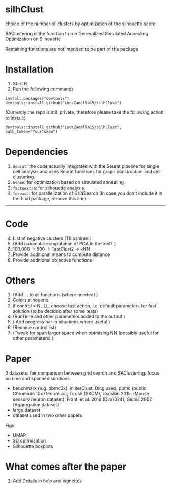 # silhClust
choice of the number of clusters by optimization of the silhouette score

SAClustering is the function to run Generalized Simulated Annealing Optimization on Silhouette

Remaining functions are not intended to be part of the package



# Installation 
1. Start R
2. Run the following commands
```
install.packages("devtools")
devtools::install_github("LucaZanella15/silhClust")
```
(Currently the repo is still private, therefore please take the following action to install:)
```
devtools::install_github("LucaZanella15/silhClust", auth_token="YourToken")
```


# Dependencies
1. `Seurat`: the code actually integrates with the Seurat pipeline for single cell analysis and uses Seurat functions for graph construction and cell clustering. 
2. `GenSA`: for optimization based on simulated annealing
3. `factoextra`: for silhouette analysis
4. `foreach`: for parallelization of GridSearch (In case you don't include it in the final package, remove this line)


--------------------------------------------------------------------------------------------------

# Code

4. List of negative clusters (Thibshirani)
5. (Add automatic computation of PCA in the tool? )
7. 100,000 -> 500 -> FastClust2 -> kNN 
8. Provide additional means to compute distance
9. Provide additional objective functions



# Others
1. (Add ... to all functions (where needed) )
2. Colors silhouette
3. if control = NULL, choose fast action, i.e. default parameters for fast solution (to be decided after some tests) 
4. (RunTime and other parameters added to the output )
5. ( Add progress bar in situations where useful )
6. (Rename control list)
7. (Tweak for span larger space when optmizing NN (possibly useful for other parameters) ) 






# Paper
3 datasets: fair comparison between grid search and SAClustering: focus on time and spanned solutions.
  - benchmark (e.g. pbmc3k). in iterClust, Ding used: pbmc (public Chromium 10x Genomics), Tirosh (SKCM), Usoskin 2015. (Mouse sensory neuron dataset), Franti et al. 2016 (Dim1024), Gionis 2007 (Aggregation dataset)
  - large dataset
  - dataset used in two other papers
  
  Figs:
  - UMAP 
  - 3D optimization 
  - Silhouette boxplots




# What comes after the paper
1. Add Details in help and vignettes






